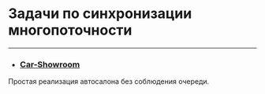 # Задачи по синхронизации многопоточности
***

* ### [Car-Showroom](./car-showroom/src/main/java)
Простая реализация автосалона без соблюдения очереди.

[comment]: <> (* ### [Car-Dealership]&#40;./car-dealership/src/main/java/&#41;)

[comment]: <> (Реализация автосалона с использованием замочных синхронизаторов.)

[comment]: <> (* ### [Restaurant]&#40;./restaurant/src/main/java/&#41;)

[comment]: <> (Экспериментальная симуляция работы общепитовского заведения.)